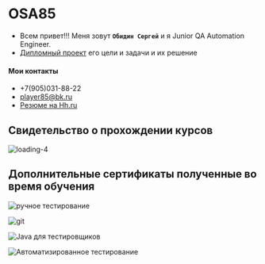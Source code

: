 # OSA85

* Всем привет!!! Меня зовут **`Обидин Сергей`** и я Junior QA Automation Engineer.
* [Дипломный проект](https://github.com/OSA85/AQA_Diplom) его цели и задачи и их решение
#### Мои контакты
- +7(905)031-88-22
- player85@bk.ru
- [Резюме на Hh.ru](https://saratov.hh.ru/applicant/resumes/view?resume=77aa16a6ff003fa2cd0039ed1f736563726574)

## Свидетельство о прохождении курсов 

![loading-4](https://user-images.githubusercontent.com/91024430/161723575-a3355148-82d2-409b-8c04-a56cb2e755a7.gif)


## Дополнительные сертификаты полученные во время обучения
![ручное тестирование](https://user-images.githubusercontent.com/91024430/161722045-f20f0fc4-b6fc-43b3-8bb7-d57b26e47531.jpg)

![git](https://user-images.githubusercontent.com/91024430/161721344-ecd50839-d31a-4e95-a36c-36479f7a1334.jpg)

![Java для тестировщиков](https://user-images.githubusercontent.com/91024430/161722081-b8d85771-ed83-4635-be77-b7fc921e8abd.jpg)

![Автоматизированное тестирование](https://user-images.githubusercontent.com/91024430/161722094-62b459cb-1ec8-46f6-97bc-2598d857d33d.jpg)

